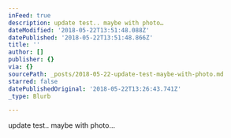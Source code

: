```yaml
---
inFeed: true
description: update test.. maybe with photo…
dateModified: '2018-05-22T13:51:48.088Z'
datePublished: '2018-05-22T13:51:48.866Z'
title: ''
author: []
publisher: {}
via: {}
sourcePath: _posts/2018-05-22-update-test-maybe-with-photo.md
starred: false
datePublishedOriginal: '2018-05-22T13:26:43.741Z'
_type: Blurb

---
```

update test.. maybe with photo...